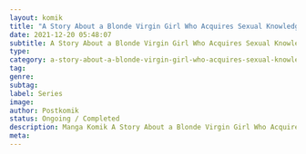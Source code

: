 ```yaml
---
layout: komik
title: "A Story About a Blonde Virgin Girl Who Acquires Sexual Knowledge"
date: 2021-12-20 05:48:07
subtitle: A Story About a Blonde Virgin Girl Who Acquires Sexual Knowledge
type: 
category: a-story-about-a-blonde-virgin-girl-who-acquires-sexual-knowledge
tag: 
genre: 
subtag: 
label: Series
image: 
author: Postkomik
status: Ongoing / Completed
description: Manga Komik A Story About a Blonde Virgin Girl Who Acquires Sexual Knowledge | Bahasa Indonesia
meta: 
---
```

